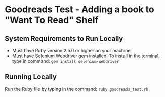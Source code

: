 # Goodreads Test - Adding a book to "Want To Read" Shelf

## System Requirements to Run Locally
- Must have Ruby version 2.5.0 or higher on your machine.
- Must have Selenium Webdriver gem installed. To install in the terminal, type in command: `gem install selenium-webdriver`

## Running Locally
Run the Ruby file by typing in the command: `ruby goodreads_test.rb`